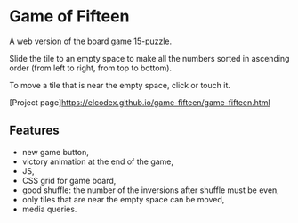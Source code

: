 # Game of Fifteen

A web version of the board game [15-puzzle](https://en.wikipedia.org/wiki/15_puzzle).

Slide the tile to an empty space to make all the numbers sorted in ascending order (from left to right, from top to bottom).

To move a tile that is near the empty space, click or touch it.

[Project page]https://elcodex.github.io/game-fifteen/game-fifteen.html

## Features
- new game button,
- victory animation at the end of the game, 
- JS,
- CSS grid for game board,
- good shuffle: the number of the inversions after shuffle must be even,
- only tiles that are near the empty space can be moved,
- media queries.
